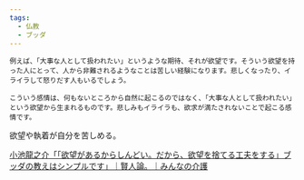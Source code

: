 ```yaml
---
tags:
  - 仏教
  - ブッダ
---
```


```
例えば、「大事な人として扱われたい」というような期待、それが欲望です。そういう欲望を持った人にとって、人から非難されるようなことは苦しい経験になります。悲しくなったり、イライラして怒りだす人もいるでしょう。
```

```
こういう感情は、何もないところから自然に起こるのではなく、「大事な人として扱われたい」という欲望から生まれるものです。悲しみもイライラも、欲求が満たされないことで起こる感情です。
```

欲望や執着が自分を苦しめる。

[小池龍之介「「欲望があるからしんどい。だから、欲望を捨てる工夫をする」ブッダの教えはシンプルです」｜賢人論。｜みんなの介護](https://www.minnanokaigo.com/news/special/ryunosukekoike/)